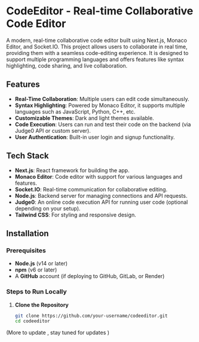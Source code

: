 # CodeEditor - Real-time Collaborative Code Editor

A modern, real-time collaborative code editor built using Next.js, Monaco Editor, and Socket.IO. This project allows users to collaborate in real time, providing them with a seamless code-editing experience. It is designed to support multiple programming languages and offers features like syntax highlighting, code sharing, and live collaboration.

## Features

- **Real-Time Collaboration**: Multiple users can edit code simultaneously.
- **Syntax Highlighting**: Powered by Monaco Editor, it supports multiple languages such as JavaScript, Python, C++, etc.
- **Customizable Themes**: Dark and light themes available.
- **Code Execution**: Users can run and test their code on the backend (via Judge0 API or custom server).
- **User Authentication**: Built-in user login and signup functionality.

## Tech Stack

- **Next.js**: React framework for building the app.
- **Monaco Editor**: Code editor with support for various languages and features.
- **Socket.IO**: Real-time communication for collaborative editing.
- **Node.js**: Backend server for managing connections and API requests.
- **Judge0**: An online code execution API for running user code (optional depending on your setup).
- **Tailwind CSS**: For styling and responsive design.

## Installation

### Prerequisites

- **Node.js** (v14 or later)
- **npm** (v6 or later)
- A **GitHub** account (if deploying to GitHub, GitLab, or Render)

### Steps to Run Locally

1. **Clone the Repository**

   ```bash
   git clone https://github.com/your-username/codeeditor.git
   cd codeeditor


(More to update , stay tuned for updates )